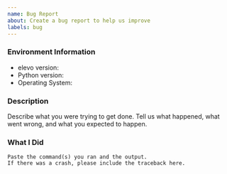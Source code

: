 ```yaml
---
name: Bug Report
about: Create a bug report to help us improve
labels: bug
---
```


<!-- Please search existing issues to avoid creating duplicates. -->

### Environment Information

-   elevo version:
-   Python version:
-   Operating System:

### Description

Describe what you were trying to get done.
Tell us what happened, what went wrong, and what you expected to happen.

### What I Did

```
Paste the command(s) you ran and the output.
If there was a crash, please include the traceback here.
```
